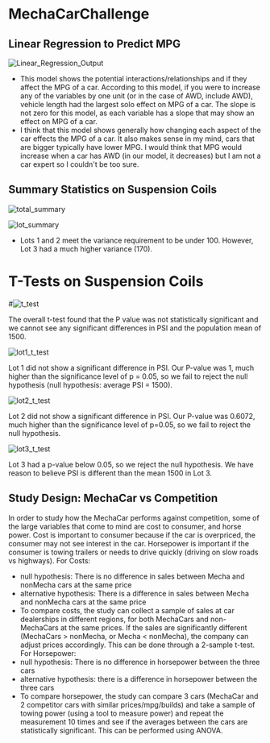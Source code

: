 # MechaCarChallenge

## Linear Regression to Predict MPG
![Linear_Regression_Output](https://user-images.githubusercontent.com/95596987/162660680-2e76ed1f-ad7f-4667-8b76-9a8c90571b39.PNG)

- This model shows the potential interactions/relationships and if they affect the MPG of a car. According to this model, if you were to increase any of the variables by one unit (or in the case of AWD, include AWD), vehicle length had the largest solo effect on MPG of a car. The slope is not zero for this model, as each variable has a slope that may show an effect on MPG of a car. 
- I think that this model shows generally how changing each aspect of the car effects the MPG of a car. It also makes sense in my mind, cars that are bigger typically have lower MPG. I would think that MPG would increase when a car has AWD (in our model, it decreases) but I am not a car expert so I couldn't be too sure. 



## Summary Statistics on Suspension Coils
![total_summary](https://user-images.githubusercontent.com/95596987/162660957-1993f75f-ab75-4ae2-b6fb-fe81ea2e30da.PNG)



![lot_summary](https://user-images.githubusercontent.com/95596987/162660961-32635551-8b59-452b-a265-94c14165f93a.PNG)

- Lots 1 and 2 meet the variance requirement to be under 100. However, Lot 3 had a much higher variance (170). 


# T-Tests on Suspension Coils
#![t_test](https://user-images.githubusercontent.com/95596987/162661160-d2a18bcd-9300-4de9-8f7c-c643b3fcad62.PNG)

The overall t-test found that the P value was not statistically significant and we cannot see any significant differences in PSI and the population mean of 1500.

![lot1_t_test](https://user-images.githubusercontent.com/95596987/162661238-f62b7b2f-eeae-4972-afac-9f3d20801c23.PNG)

Lot 1 did not show a significant difference in PSI. Our P-value was 1, much higher than the significance level of p = 0.05, so we fail to reject the null hypothesis (null hypothesis: average PSI = 1500). 

![lot2_t_test](https://user-images.githubusercontent.com/95596987/162661394-6906660a-d698-467d-a7c6-bfa8e4b83b14.PNG)

Lot 2 did not show a significant difference in PSI. Our P-value was 0.6072, much higher than the significance level of p=0.05, so we fail to reject the null hypothesis. 

![lot3_t_test](https://user-images.githubusercontent.com/95596987/162661502-12a61bfb-6297-4158-af07-b5abd97b71f6.PNG)

Lot 3 had a p-value below 0.05, so we reject the null hypothesis. We have reason to believe PSI is different than the mean 1500 in Lot 3. 


## Study Design: MechaCar vs Competition
In order to study how the MechaCar performs against competition, some of the large variables that come to mind are cost to consumer, and horse power. Cost is important to consumer because if the car is overpriced, the consumer may not see interest in the car. Horsepower is important if the consumer is towing trailers or needs to drive quickly (driving on slow roads vs highways). 
For Costs: 
- null hypothesis: There is no difference in sales between Mecha and nonMecha cars at the same price
- alternative hypothesis: There is a difference in sales between Mecha and nonMecha cars at the same price
- To compare costs, the study can collect a sample of sales at car dealerships in different regions, for both MechaCars and non-MechaCars at the same prices. If the sales are significantly different (MechaCars > nonMecha, or Mecha < nonMecha), the company can adjust prices accordingly. This can be done through a 2-sample t-test. 
For Horsepower: 
- null hypothesis: There is no difference in horsepower between the three cars
- alternative hypothesis: there is a difference in horsepower between the three cars
- To compare horsepower, the study can compare 3 cars (MechaCar and 2 competitor cars with similar prices/mpg/builds) and take a sample of towing power (using a tool to measure power) and repeat the measurement 10 times and see if the averages between the cars are statistically significant. This can be performed using ANOVA. 


